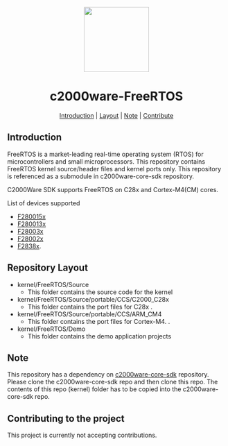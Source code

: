 <div align="center">

<img src="https://upload.wikimedia.org/wikipedia/commons/b/ba/TexasInstruments-Logo.svg" width="150"><br/>
# c2000ware-FreeRTOS

[Introduction](#introduction) | [Layout](#repositorylayout) | [Note](#note) | [Contribute](#contributing-to-the-project)

</div>

## Introduction
FreeRTOS is a market-leading real-time operating system (RTOS) for microcontrollers and small microprocessors.
This repository contains FreeRTOS kernel source/header files and kernel ports only. This repository is referenced as a submodule in c2000ware-core-sdk repository.

C2000Ware SDK supports FreeRTOS on C28x and Cortex-M4(CM) cores.

List of devices supported
- [F280015x](https://www.ti.com/product/TMS320F2800157) 
- [F280013x](https://www.ti.com/product/TMS320F2800137)
- [F28003x](https://www.ti.com/product/TMS320F280039C)
- [F28002x](https://www.ti.com/product/TMS320F280025C)
- [F2838x](https://www.ti.com/product/TMS320F28388D).


## Repository Layout
- kernel/FreeRTOS/Source 
	- This folder contains the source code for the kernel 
- kernel/FreeRTOS/Source/portable/CCS/C2000_C28x 
    -  This folder contains the port files for C28x .
- kernel/FreeRTOS/Source/portable/CCS/ARM_CM4 
    -  This folder contains the port files for Cortex-M4.	.
- kernel/FreeRTOS/Demo
	- This folder contains the demo application projects 
	
## Note
   This repository has a dependency on [c2000ware-core-sdk](https://github.com/TexasInstruments/c2000ware-core-sdk) repository. 
   Please clone the c2000ware-core-sdk repo and then clone this repo. 
   The contents of this repo (kernel) folder has to be copied into the c2000ware-core-sdk repo.

	
## Contributing to the project

This project is currently not accepting contributions. 	
